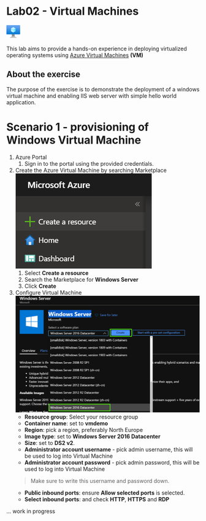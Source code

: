 # Lab02 - Virtual Machines

![logo](./img/vm.svg)

This lab aims to provide a hands-on experience in deploying virtualized operating systems using [Azure Virtual Machines](https://docs.microsoft.com/en-us/azure/virtual-machines/windows/) **(VM)**

## About the exercise

The purpose of the exercise is to demonstrate the deployment of a windows virtual machine and enabling IIS web server with simple hello world application.

# Scenario 1 - provisioning of Windows Virtual Machine

1. Azure Portal
    1. Sign in to the portal using the provided credentials.
2. Create the Azure Virtual Machine by searching Marketplace
    ![create-resource](./img/01-create-resource.png)
    1. Select **Create a resource**
    2. Search the Marketplace for **Windows Server**
    3. Click **Create**
3. Configure Virtual Machine 
    ![configure-vm-basics](./img/02-create.png)
    - **Resource group**: Select your resource group
    - **Container name**: set to **vmdemo**
    - **Region**: pick a region, preferably North Europe
    - **Image type**: set to **Windows Server 2016 Datacenter**
    - **Size**: set to **DS2 v2**. 
    - **Administrator account username** - pick admin username, this will be used to log into Virtual Machine
    - **Administrator account password** - pick admin password, this will be used to log into Virtual Machine
    > Make sure to write this username and password down.
    - **Public inbound ports**: ensure **Allow selected ports** is selected.
    - **Select inbound ports**: and check **HTTP**, **HTTPS** and **RDP**

... work in progress